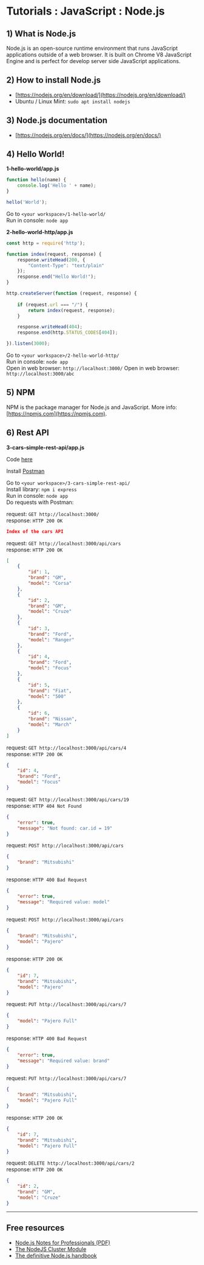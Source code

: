 # Tutorials : JavaScript : Node.js

## 1) What is Node.js

Node.js is an open-source runtime environment that runs JavaScript applications outside of a web browser. 
It is built on Chrome V8 JavaScript Engine and is perfect for develop server side JavaScript applications.

## 2) How to install Node.js

* [https://nodejs.org/en/download/](https://nodejs.org/en/download/)
* Ubuntu / Linux Mint: `sudo apt install nodejs`

## 3) Node.js documentation

* [https://nodejs.org/en/docs/](https://nodejs.org/en/docs/)

## 4) Hello World!

**1-hello-world/app.js**

```javascript
function hello(name) {
    console.log('Hello ' + name);
}

hello('World');
```
Go to `<your workspace>/1-hello-world/` <br/>
Run in console: `node app`

**2-hello-world-http/app.js**

```javascript
const http = require('http');

function index(request, response) {
    response.writeHead(200, {
        "Content-Type": "text/plain"
    });
    response.end("Hello World!");
}

http.createServer(function (request, response) {
    
    if (request.url === "/") {
        return index(request, response);
    }

    response.writeHead(404);
    response.end(http.STATUS_CODES[404]);

}).listen(3000);
```
Go to `<your workspace>/2-hello-world-http/` <br/>
Run in console: `node app` <br/>
Open in web browser: `http://localhost:3000/`
Open in web browser: `http://localhost:3000/abc`

## 5) NPM

NPM is the package manager for Node.js and JavaScript. More info: [https://npmjs.com](https://npmjs.com).

## 6) Rest API

**3-cars-simple-rest-api/app.js**

Code [here](3-cars-simple-rest-api/app.js)

Install [Postman](https://www.getpostman.com/)

Go to `<your workspace>/3-cars-simple-rest-api/` <br/>
Install library: `npm i express` <br/>
Run in console: `node app` <br/>
Do requests with Postman:

request: `GET http://localhost:3000/` <br/>
response: `HTTP 200 OK`
```json
Index of the cars API
```

request: `GET http://localhost:3000/api/cars` <br/>
response: `HTTP 200 OK`
```json
[
    {
        "id": 1,
        "brand": "GM",
        "model": "Corsa"
    },
    {
        "id": 2,
        "brand": "GM",
        "model": "Cruze"
    },
    {
        "id": 3,
        "brand": "Ford",
        "model": "Ranger"
    },
    {
        "id": 4,
        "brand": "Ford",
        "model": "Focus"
    },
    {
        "id": 5,
        "brand": "Fiat",
        "model": "500"
    },
    {
        "id": 6,
        "brand": "Nissan",
        "model": "March"
    }
]
```

request: `GET http://localhost:3000/api/cars/4` <br/>
response: `HTTP 200 OK`
```json
{
    "id": 4,
    "brand": "Ford",
    "model": "Focus"
}
```

request: `GET http://localhost:3000/api/cars/19` <br/>
response: `HTTP 404 Not Found`
```json
{
    "error": true,
    "message": "Not found: car.id = 19"
}
```

request: `POST http://localhost:3000/api/cars` <br/>
```json
{
    "brand": "Mitsubishi"
}
```
response: `HTTP 400 Bad Request`
```json
{
    "error": true,
    "message": "Required value: model"
}
```

request: `POST http://localhost:3000/api/cars` <br/>
```json
{
	"brand": "Mitsubishi",
	"model": "Pajero"
}
```
response: `HTTP 200 OK`
```json
{
    "id": 7,
    "brand": "Mitsubishi",
    "model": "Pajero"
}
```

request: `PUT http://localhost:3000/api/cars/7` <br/>
```json
{
    "model": "Pajero Full"
}
```
response: `HTTP 400 Bad Request`
```json
{
    "error": true,
    "message": "Required value: brand"
}
```

request: `PUT http://localhost:3000/api/cars/7` <br/>
```json
{
	"brand": "Mitsubishi",
	"model": "Pajero Full"
}
```
response: `HTTP 200 OK`
```json
{
    "id": 7,
    "brand": "Mitsubishi",
    "model": "Pajero Full"
}
```

request: `DELETE http://localhost:3000/api/cars/2` <br/>
response: `HTTP 200 OK`
```json
{
    "id": 2,
    "brand": "GM",
    "model": "Cruze"
}
```

---

## Free resources

* [Node.js Notes for Professionals (PDF)](https://books.goalkicker.com/NodeJSBook/NodeJSNotesForProfessionals.pdf)
* [The NodeJS Cluster Module](https://leanpub.com/thenodejsclustermodule/read)
* [The definitive Node.js handbook](https://medium.freecodecamp.org/the-definitive-node-js-handbook-6912378afc6e)
